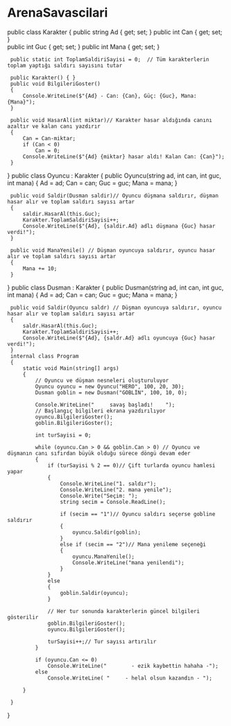 # ArenaSavascilari

 public class Karakter
 {
     public string Ad { get; set; }
     public int Can { get; set; }  
     public int Guc { get; set; }
     public int Mana { get; set; }
   
     public static int ToplamSaldiriSayisi = 0;  // Tüm karakterlerin toplam yaptığı saldırı sayısını tutar

     public Karakter() { }
     public void BilgileriGoster()
     {
         Console.WriteLine($"{Ad} - Can: {Can}, Güç: {Guc}, Mana: {Mana}");
     }
     
     public void HasarAl(int miktar)// Karakter hasar aldığında canını azaltır ve kalan canı yazdırır
     {
         Can = Can-miktar;
         if (Can < 0)
             Can = 0;
         Console.WriteLine($"{Ad} {miktar} hasar aldı! Kalan Can: {Can}");
     }
 }
 public class Oyuncu : Karakter
 {
     public Oyuncu(string ad, int can, int guc, int mana)
     {
         Ad = ad;
         Can = can;
         Guc = guc;
         Mana = mana;
     }
     
     public void Saldir(Dusman saldir)// Oyuncu düşmana saldırır, düşman hasar alır ve toplam saldırı sayısı artar
     {
         saldir.HasarAl(this.Guc);
         Karakter.ToplamSaldiriSayisi++;
         Console.WriteLine($"{Ad}, {saldir.Ad} adlı düşmana {Guc} hasar verdi!");
     }
     
     public void ManaYenile() // Düşman oyuncuya saldırır, oyuncu hasar alır ve toplam saldırı sayısı artar
     {
         Mana += 10;
     }

 }
 public class Dusman : Karakter
 {
     public Dusman(string ad, int can, int guc, int mana)
     {
         Ad = ad;
         Can = can;
         Guc = guc;
         Mana = mana;
     }

     public void Saldir(Oyuncu saldr) // Düşman oyuncuya saldırır, oyuncu hasar alır ve toplam saldırı sayısı artar
     {
         saldr.HasarAl(this.Guc);
         Karakter.ToplamSaldiriSayisi++; 
         Console.WriteLine($"{Ad}, {saldr.Ad} adlı oyuncuya {Guc} hasar verdi!");
     }
     internal class Program
     {
         static void Main(string[] args)
         {
             // Oyuncu ve düşman nesneleri oluşturuluyor
             Oyuncu oyuncu = new Oyuncu("HERO", 100, 20, 30);
             Dusman goblin = new Dusman("GOBLİN", 100, 10, 0);

             Console.WriteLine("     savaş başladı!    ");
             // Başlangıç bilgileri ekrana yazdırılıyor
             oyuncu.BilgileriGoster();
             goblin.BilgileriGoster();

             int turSayisi = 0;

             while (oyuncu.Can > 0 && goblin.Can > 0) // Oyuncu ve düşmanın canı sıfırdan büyük olduğu sürece döngü devam eder
             {
                 if (turSayisi % 2 == 0)// Çift turlarda oyuncu hamlesi yapar
                 {
                     Console.WriteLine("1. saldır");
                     Console.WriteLine("2. mana yenile");
                     Console.Write("Seçim: ");
                     string secim = Console.ReadLine();

                     if (secim == "1")// Oyuncu saldırı seçerse gobline saldırır
                     { 
                         oyuncu.Saldir(goblin);
                     }
                     else if (secim == "2")// Mana yenileme seçeneği
                     {
                         oyuncu.ManaYenile();
                         Console.WriteLine("mana yenilendi");
                     }
                 }
                 else
                 {
                     goblin.Saldir(oyuncu);
                 }

                 // Her tur sonunda karakterlerin güncel bilgileri gösterilir
                 goblin.BilgileriGoster();
                 oyuncu.BilgileriGoster();

                 turSayisi++;// Tur sayısı artırılır
             }

             if (oyuncu.Can <= 0)
                 Console.WriteLine("        - ezik kaybettin hahaha -");
             else
                 Console.WriteLine( "     - helal olsun kazandın - ");

         }

     }
 }
